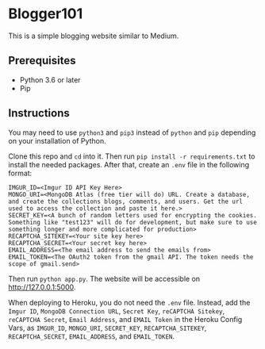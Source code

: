 # Blogger101

This is a simple blogging website similar to Medium. 

## Prerequisites
* Python 3.6 or later
* Pip

## Instructions

You may need to use `python3` and `pip3` instead of `python` and `pip` depending on your installation of Python. 

Clone this repo and `cd` into it. Then run `pip install -r requirements.txt` to install the needed packages. After that, create an `.env` file in the following format:

```
IMGUR_ID=<Imgur ID API Key Here>
MONGO_URI=<MongoDB Atlas (free tier will do) URL. Create a database, and create the collections blogs, comments, and users. Get the url used to access the collection and paste it here.>
SECRET_KEY=<A bunch of random letters used for encrypting the cookies. Something like "test123" will do for development, but make sure to use something longer and more complicated for production>
RECAPTCHA_SITEKEY=<Your site key here>
RECAPTCHA_SECRET=<Your secret key here>
EMAIL_ADDRESS=<The email address to send the emails from>
EMAIL_TOKEN=<The OAuth2 token from the gmail API. The token needs the scope of gmail.send>
```

Then run `python app.py`. The website will be accessible on http://127.0.0.1:5000. 

When deploying to Heroku, you do not need the `.env` file. Instead, add the `Imgur ID`, `MongoDB Connection URL`, `Secret Key`, `reCAPTCHA Sitekey`, `reCAPTCHA Secret`, `Email Address`, and `EMAIL Token` in the Heroku Config Vars, as `IMGUR_ID`, `MONGO_URI`, `SECRET_KEY`, `RECAPTCHA_SITEKEY`, `RECAPTCHA_SECRET`, `EMAIL_ADDRESS`, and `EMAIL_TOKEN`. 
